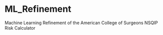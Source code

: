 # ML_Refinement
Machine Learning Refinement of the American College of Surgeons  NSQIP Risk Calculator
